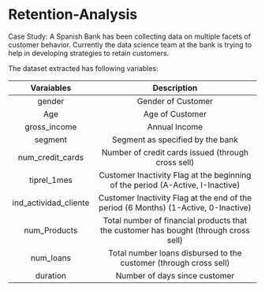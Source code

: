 # Retention-Analysis
Case Study:
A Spanish Bank has been collecting data on multiple facets of customer behavior. Currently
the data science team at the bank is trying to help in developing strategies to retain
customers.

The dataset extracted has following variables:

| Varaiables | Description  |
| :-----: | :-: |
| gender | Gender of Customer |
| Age | Age of Customer |
| gross_income | Annual Income |
| segment | Segment as specified by the bank |
| num_credit_cards | Number of credit cards issued (through cross sell) |
| tiprel_1mes | Customer Inactivity Flag at the beginning of the period (A-Active, I-Inactive) |
| ind_actividad_cliente | Customer Inactivity Flag at the end of the period (6 Months) (1-Active, 0-Inactive) |
| num_Products | Total number of financial products that the customer has bought (through cross sell) |
| num_loans | Total number loans disbursed to the customer (through cross sell) |
| duration | Number of days since customer |
